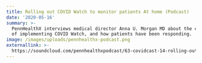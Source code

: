 ```yaml
---
title: Rolling out COVID Watch to monitor patients At home (Podcast)
date: '2020-05-16'
summary: >-
  PennHealthX interviews medical director Anna U. Morgan MD about the challenges
  of implementing COVID Watch, and how patients have been responding.
image: /images/uploads/pennhealthx-podcast.png
externallink: >-
  https://soundcloud.com/pennhealthxpodcast/63-covidcast-14-rolling-out-covid-watch-to-monitor-patients-at-home
---
```


